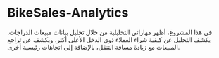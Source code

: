 # BikeSales-Analytics
 في هذا المشروع، أظهر مهاراتي التحليلية من خلال تحليل بيانات مبيعات الدراجات. يكشف التحليل عن كيفية شراء العملاء ذوي الدخل الأعلى أكثر، ويكشف عن تراجع المبيعات مع زيادة مسافة التنقل، بالإضافة إلى اتجاهات رئيسية أخرى.

